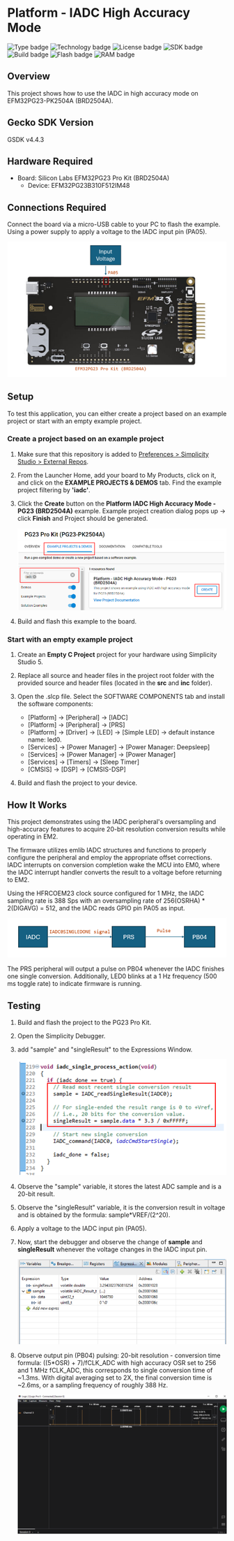 # Platform - IADC High Accuracy Mode #

![Type badge](https://img.shields.io/badge/dynamic/json?url=https://raw.githubusercontent.com/SiliconLabs/application_examples_ci/master/platform_applications/platform_iadc_high_accuracy_PG23_common.json&label=Type&query=type&color=green)
![Technology badge](https://img.shields.io/badge/dynamic/json?url=https://raw.githubusercontent.com/SiliconLabs/application_examples_ci/master/platform_applications/platform_iadc_high_accuracy_PG23_common.json&label=Technology&query=technology&color=green)
![License badge](https://img.shields.io/badge/dynamic/json?url=https://raw.githubusercontent.com/SiliconLabs/application_examples_ci/master/platform_applications/platform_iadc_high_accuracy_PG23_common.json&label=License&query=license&color=green)
![SDK badge](https://img.shields.io/badge/dynamic/json?url=https://raw.githubusercontent.com/SiliconLabs/application_examples_ci/master/platform_applications/platform_iadc_high_accuracy_PG23_common.json&label=SDK&query=sdk&color=green)
![Build badge](https://img.shields.io/endpoint?url=https://raw.githubusercontent.com/SiliconLabs/application_examples_ci/master/platform_applications/platform_iadc_high_accuracy_PG23_build_status.json)
![Flash badge](https://img.shields.io/badge/dynamic/json?url=https://raw.githubusercontent.com/SiliconLabs/application_examples_ci/master/platform_applications/platform_iadc_high_accuracy_PG23_common.json&label=Flash&query=flash&color=blue)
![RAM badge](https://img.shields.io/badge/dynamic/json?url=https://raw.githubusercontent.com/SiliconLabs/application_examples_ci/master/platform_applications/platform_iadc_high_accuracy_PG23_common.json&label=RAM&query=ram&color=blue)
## Overview ##

This project shows how to use the IADC in high accuracy mode on EFM32PG23-PK2504A (BRD2504A).

## Gecko SDK Version ##

GSDK v4.4.3

## Hardware Required ##

* Board:  Silicon Labs EFM32PG23 Pro Kit (BRD2504A)
	* Device: EFM32PG23B310F512IM48

## Connections Required ##

Connect the board via a micro-USB cable to your PC to flash the example. Using a power supply to apply a voltage to the IADC input pin (PA05).

![connection](image/connection.png)

## Setup ##

To test this application, you can either create a project based on an example project or start with an empty example project.

### Create a project based on an example project ###

1. Make sure that this repository is added to [Preferences > Simplicity Studio > External Repos](https://docs.silabs.com/simplicity-studio-5-users-guide/latest/ss-5-users-guide-about-the-launcher/welcome-and-device-tabs).

2. From the Launcher Home, add your board to My Products, click on it, and click on the **EXAMPLE PROJECTS & DEMOS** tab. Find the example project filtering by **'iadc'**.

3. Click the **Create** button on the **Platform IADC High Accuracy Mode - PG23 (BRD2504A)** example. Example project creation dialog pops up -> click **Finish** and Project should be generated.

    ![Create_example](image/create_example.png)

4. Build and flash this example to the board.

### Start with an empty example project ###

1. Create an **Empty C Project** project for your hardware using Simplicity Studio 5.

2. Replace all source and header files in the project root folder with the provided source and header files (located in the **src** and **inc** folder).

3. Open the .slcp file. Select the SOFTWARE COMPONENTS tab and install the software components:

    - [Platform] → [Peripheral] → [IADC]
    - [Platform] → [Peripheral] → [PRS]
    - [Platform] → [Driver] → [LED] → [Simple LED] → default instance name: led0.
    - [Services] → [Power Manager] → [Power Manager: Deepsleep]
    - [Services] → [Power Manager] → [Power Manager]
    - [Services] → [Timers] → [Sleep Timer]
    - [CMSIS] → [DSP] → [CMSIS-DSP]

4. Build and flash the project to your device.

## How It Works ##

This project demonstrates using the IADC peripheral's oversampling and high-accuracy features to acquire 20-bit resolution conversion results while operating in EM2.

The firmware utilizes emlib IADC structures and functions to properly configure the peripheral and employ the appropriate offset corrections. IADC interrupts on conversion completion wake the MCU into EM0, where the IADC interrupt handler converts the result to a voltage before returning to EM2.

Using the HFRCOEM23 clock source configured for 1 MHz, the IADC sampling rate is 388 Sps with an oversampling rate of 256(OSRHA) * 2(DIGAVG) = 512, and the IADC reads GPIO pin PA05 as input.

![IADC0 single done signal to PB04 over PRS](image/map_prs_iadc_pb04.png)

The PRS peripheral will output a pulse on PB04 whenever the IADC finishes one single conversion. Additionally, LED0 blinks at a 1 Hz frequency (500 ms toggle rate) to indicate firmware is running.

## Testing ##

1. Build and flash the project to the PG23 Pro Kit.

2. Open the Simplicity Debugger.

3. add "sample" and "singleResult" to the Expressions Window.

    ![sample and single result](image/conversion_result.png)

4. Observe the "sample" variable, it stores the latest ADC sample and is a 20-bit result.

5. Observe the "singleResult" variable, it is the conversion result in voltage and is obtained by the formula: sample*VREF/(2^20).

6. Apply a voltage to the IADC input pin (PA05).

7. Now, start the debugger and observe the change of **sample** and **singleResult** whenever the voltage changes in the IADC input pin.  

    ![observe expression](image/observe_expression.png)

6. Observe output pin (PB04) pulsing: 20-bit resolution - conversion time formula: ((5*OSR) + 7)/fCLK_ADC with high accuracy OSR set to 256 and 1 MHz fCLK_ADC, this corresponds to single conversion time of ~1.3ms. With digital averaging set to 2X, the final conversion time is ~2.6ms, or a sampling frequency of roughly 388 Hz.

    ![observe pulses on the output pin](image/pulse_output_pin.png)